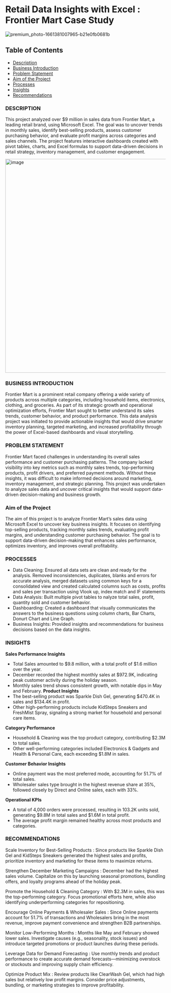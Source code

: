 # Retail Data Insights with Excel : Frontier Mart Case Study

![premium_photo-1661381007965-b21e0fb0681b](https://github.com/user-attachments/assets/94ef08cb-70fd-48d0-92ae-5820163d47ad)

## Table of Contents

- [Description](#description)
- [Business Introduction](#business-introduction)
- [Problem Statement](#problem-statement)
- [Aim of the Project](#aim-of-the-project)
- [Processes](#processes)
- [Insights](#insights)
- [Recommendations](#recommendations)

### **DESCRIPTION**
This project analyzed over $9 million in sales data from Frontier Mart, a leading retail brand, using Microsoft Excel. The goal was to uncover trends in monthly sales, identify best-selling products, assess customer purchasing behavior, and evaluate profit margins across categories and sales channels. The project features interactive dashboards created with pivot tables, charts, and Excel formulas to support data-driven decisions in retail strategy, inventory management, and customer engagement.

<img width="1227" height="672" alt="image" src="https://github.com/user-attachments/assets/80eac26f-cd1c-4c17-aae7-5c553d2c32b5" />

### **BUSINESS INTRODUCTION**
Frontier Mart is a prominent retail company offering a wide variety of products across multiple categories, including household items, electronics, clothing, and groceries. As part of its strategic growth and operational optimization efforts, Frontier Mart sought to better understand its sales trends, customer behavior, and product performance. This data analysis project was initiated to provide actionable insights that would drive smarter inventory planning, targeted marketing, and increased profitability through the power of Excel-based dashboards and visual storytelling.

### **PROBLEM STATEMENT**
Frontier Mart faced challenges in understanding its overall sales performance and customer purchasing patterns. The company lacked visibility into key metrics such as monthly sales trends, top-performing products, profit drivers, and preferred payment methods. Without these insights, it was difficult to make informed decisions around marketing, inventory management, and strategic planning. This project was undertaken to analyze sales data and uncover critical insights that would support data-driven decision-making and business growth.

### **Aim of the Project**
The aim of this project is to analyze Frontier Mart’s sales data using Microsoft Excel to uncover key business insights. It focuses on identifying top-selling products, tracking monthly sales trends, evaluating profit margins, and understanding customer purchasing behavior. The goal is to support data-driven decision-making that enhances sales performance, optimizes inventory, and improves overall profitability.

### **PROCESSES**

- Data Cleaning: Ensured all data sets are clean and ready for the analysis. Removed inconsistencies, duplicates, blanks and errors for accurate analysis, merged datasets using common keys for a consolidated view and created calculated columns such as costs, profits and sales per transaction using Vlook up, index match and IF statements 
- Data Analysis: Built multiple pivot tables to nalyze total sales, profit, quantity sold and customer behavior. 
- Dashboarding: Created a dashboard that visually communicates the answers to the business questions using column charts, Bar Charts, Donurt Chart and Line Graph.
- Business Insights: Provided insights and recommendations for business decisions based on the data insights.

### **INSIGHTS**
**Sales Performance Insights**
- Total Sales amounted to $9.8 million, with a total profit of $1.6 million over the year.
- December recorded the highest monthly sales at $972.9K, indicating peak customer activity during the holiday season.
- Monthly sales trend shows consistent growth, with notable dips in May and February.
**Product Insights**
- The best-selling product was Sparkle Dish Gel, generating $470.4K in sales and $134.4K in profit.
- Other high-performing products include KidSteps Sneakers and FreshMist Spray, signaling a strong market for household and personal care items.
  
**Category Performance**
- Household & Cleaning was the top product category, contributing $2.3M to total sales.
- Other well-performing categories included Electronics & Gadgets and Health & Personal Care, each exceeding $1.8M in sales.
  
**Customer Behavior Insights**
- Online payment was the most preferred mode, accounting for 51.7% of total sales.
- Wholesaler sales type brought in the highest revenue share at 35%, followed closely by Direct and Online sales, each with 33%.
  
**Operational KPIs**
- A total of 4,000 orders were processed, resulting in 103.2K units sold, generating $9.8M in total sales and $1.6M in total profit.
- The average profit margin remained healthy across most products and categories.

### **RECOMMENDATIONS**

Scale Inventory for Best-Selling Products : Since products like Sparkle Dish Gel and KidSteps Sneakers generated the highest sales and profits, prioritize inventory and marketing for these items to maximize returns.

Strengthen December Marketing Campaigns : December had the highest sales volume. Capitalize on this by launching seasonal promotions, bundling offers, and loyalty programs ahead of the holiday peak.

Promote the Household & Cleaning Category : With $2.3M in sales, this was the top-performing category. Focus promotional efforts here, while also identifying underperforming categories for repositioning.

Encourage Online Payments & Wholesaler Sales : Since Online payments account for 51.7% of transactions and Wholesalers bring in the most revenue, improve payment convenience and strengthen B2B partnerships.

Monitor Low-Performing Months : Months like May and February showed lower sales. Investigate causes (e.g., seasonality, stock issues) and introduce targeted promotions or product launches during these periods.

Leverage Data for Demand Forecasting : Use monthly trends and product performance to create accurate demand forecasts—minimizing overstock or stockouts and improving supply chain efficiency.

Optimize Product Mix : Review products like ClearWash Gel, which had high sales but relatively low profit margins. Consider price adjustments, bundling, or marketing strategies to improve profitability.


